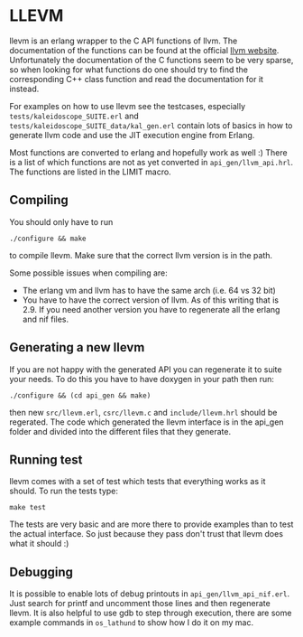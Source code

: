 LLEVM
====================
llevm is an erlang wrapper to the C API functions of llvm. 
The documentation of the functions can be found at the official 
[llvm website]( http://llvm.org/doxygen/dir_ba5bdc16f452288d1429bb9e178a5965.html ). 
Unfortunately the documentation of the C functions seem to be very 
sparse, so when looking for what functions do one should try to find 
the corresponding C++ class function and read the documentation for it
instead. 

For examples on how to use llevm see the testcases, especially 
`tests/kaleidoscope_SUITE.erl` and `tests/kaleidoscope_SUITE_data/kal_gen.erl`
contain lots of basics in how to generate llvm code and use the JIT 
execution engine from Erlang. 

Most functions are converted to erlang and hopefully work as well :)
There is a list of which functions are not as yet converted in 
`api_gen/llvm_api.hrl`. The functions are listed in the LIMIT macro.

Compiling
--------------------
You should only have to run

    ./configure && make

to compile llevm. Make sure that the correct llvm version is in the
path. 

Some possible issues when compiling are:

 * The erlang vm and llvm has to have the same arch (i.e. 64 vs 32 bit)
 * You have to have the correct version of llvm. 
   As of this writing that is 2.9. If you need another version you have 
   to regenerate all the erlang and nif files. 

Generating a new llevm
--------------------
If you are not happy with the generated API you can regenerate it
to suite your needs. To do this you have to have doxygen in your path then run:

    ./configure && (cd api_gen && make)

then new `src/llevm.erl`, `csrc/llevm.c` and `include/llevm.hrl` should be 
regerated. The code which generated the llevm interface is in the api_gen 
folder and divided into the different files that they generate. 


Running test
---------------------
llevm comes with a set of test which tests that everything works as it should.
To run the tests type:

    make test

The tests are very basic and are more there to provide examples than to test
the actual interface. So just because they pass don't trust that llevm does
what it should :)

Debugging
---------------------
It is possible to enable lots of debug printouts in `api_gen/llvm_api_nif.erl`.
Just search for printf and uncomment those lines and then regenerate llevm. 
It is also helpful to use gdb to step through execution, there are some 
example commands in `os_lathund` to show how I do it on my mac.
